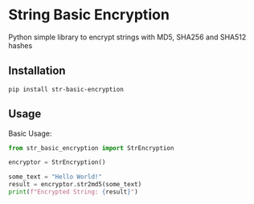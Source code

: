 # String Basic Encryption
Python simple library to encrypt strings with MD5, SHA256 and SHA512 hashes

## Installation
```shell
pip install str-basic-encryption
```

## Usage
Basic Usage:
```python
from str_basic_encryption import StrEncryption

encryptor = StrEncryption()

some_text = "Hello World!"
result = encryptor.str2md5(some_text)
print(f"Encrypted String: {result}")
```